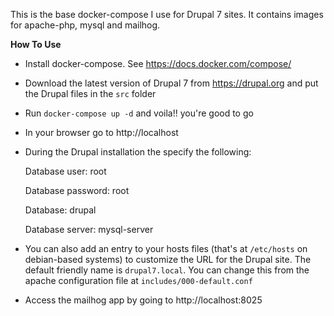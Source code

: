 This is the base docker-compose I use for Drupal 7 sites. It contains images for apache-php, mysql and mailhog.

**How To Use**

- Install docker-compose. See https://docs.docker.com/compose/

- Download the latest version of Drupal 7 from https://drupal.org and put the Drupal files in the `src` folder

- Run `docker-compose up -d` and voila!! you're good to go

- In your browser go to http://localhost

- During the Drupal installation the specify the following:

  Database user: root

  Database password: root

  Database: drupal

  Database server: mysql-server

- You can also add an entry to your hosts files (that's at `/etc/hosts` on debian-based systems) to customize the URL for the Drupal site. The default friendly name is `drupal7.local`. You can change this from the apache configuration file at `includes/000-default.conf`

- Access the mailhog app by going to http://localhost:8025

